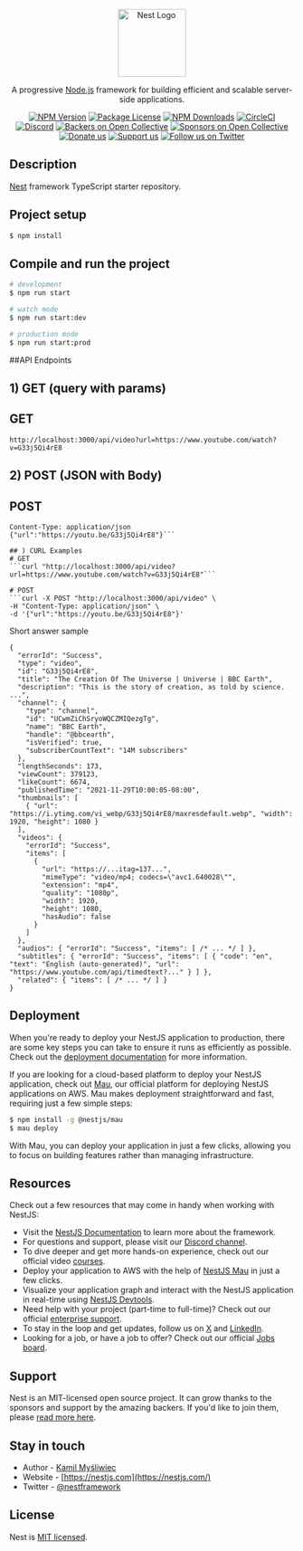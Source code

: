 <p align="center">
  <a href="http://nestjs.com/" target="blank"><img src="https://nestjs.com/img/logo-small.svg" width="120" alt="Nest Logo" /></a>
</p>

[circleci-image]: https://img.shields.io/circleci/build/github/nestjs/nest/master?token=abc123def456
[circleci-url]: https://circleci.com/gh/nestjs/nest

  <p align="center">A progressive <a href="http://nodejs.org" target="_blank">Node.js</a> framework for building efficient and scalable server-side applications.</p>
    <p align="center">
<a href="https://www.npmjs.com/~nestjscore" target="_blank"><img src="https://img.shields.io/npm/v/@nestjs/core.svg" alt="NPM Version" /></a>
<a href="https://www.npmjs.com/~nestjscore" target="_blank"><img src="https://img.shields.io/npm/l/@nestjs/core.svg" alt="Package License" /></a>
<a href="https://www.npmjs.com/~nestjscore" target="_blank"><img src="https://img.shields.io/npm/dm/@nestjs/common.svg" alt="NPM Downloads" /></a>
<a href="https://circleci.com/gh/nestjs/nest" target="_blank"><img src="https://img.shields.io/circleci/build/github/nestjs/nest/master" alt="CircleCI" /></a>
<a href="https://discord.gg/G7Qnnhy" target="_blank"><img src="https://img.shields.io/badge/discord-online-brightgreen.svg" alt="Discord"/></a>
<a href="https://opencollective.com/nest#backer" target="_blank"><img src="https://opencollective.com/nest/backers/badge.svg" alt="Backers on Open Collective" /></a>
<a href="https://opencollective.com/nest#sponsor" target="_blank"><img src="https://opencollective.com/nest/sponsors/badge.svg" alt="Sponsors on Open Collective" /></a>
  <a href="https://paypal.me/kamilmysliwiec" target="_blank"><img src="https://img.shields.io/badge/Donate-PayPal-ff3f59.svg" alt="Donate us"/></a>
    <a href="https://opencollective.com/nest#sponsor"  target="_blank"><img src="https://img.shields.io/badge/Support%20us-Open%20Collective-41B883.svg" alt="Support us"></a>
  <a href="https://twitter.com/nestframework" target="_blank"><img src="https://img.shields.io/twitter/follow/nestframework.svg?style=social&label=Follow" alt="Follow us on Twitter"></a>
</p>
  <!--[![Backers on Open Collective](https://opencollective.com/nest/backers/badge.svg)](https://opencollective.com/nest#backer)
  [![Sponsors on Open Collective](https://opencollective.com/nest/sponsors/badge.svg)](https://opencollective.com/nest#sponsor)-->

## Description

[Nest](https://github.com/nestjs/nest) framework TypeScript starter repository.

## Project setup

```bash
$ npm install
```

## Compile and run the project

```bash
# development
$ npm run start

# watch mode
$ npm run start:dev

# production mode
$ npm run start:prod
```

##API Endpoints
## 1) GET (query with params)
## GET 
```http://localhost:3000/api/video?url=https://www.youtube.com/watch?v=G33j5Qi4rE8```

## 2) POST (JSON with Body)
   ## POST  
   ```http://localhost:3000/api/video
Content-Type: application/json
{"url":"https://youtu.be/G33j5Qi4rE8"}```

## ) CURL Examples
   # GET
```curl "http://localhost:3000/api/video?url=https://www.youtube.com/watch?v=G33j5Qi4rE8"```

# POST
```curl -X POST "http://localhost:3000/api/video" \
  -H "Content-Type: application/json" \
  -d '{"url":"https://youtu.be/G33j5Qi4rE8"}'
```
Short answer sample
```
{
  "errorId": "Success",
  "type": "video",
  "id": "G33j5Qi4rE8",
  "title": "The Creation Of The Universe | Universe | BBC Earth",
  "description": "This is the story of creation, as told by science. ...",
  "channel": {
    "type": "channel",
    "id": "UCwmZiChSryoWQCZMIQezgTg",
    "name": "BBC Earth",
    "handle": "@bbcearth",
    "isVerified": true,
    "subscriberCountText": "14M subscribers"
  },
  "lengthSeconds": 173,
  "viewCount": 379123,
  "likeCount": 6674,
  "publishedTime": "2021-11-29T10:00:05-08:00",
  "thumbnails": [
    { "url": "https://i.ytimg.com/vi_webp/G33j5Qi4rE8/maxresdefault.webp", "width": 1920, "height": 1080 }
  ],
  "videos": {
    "errorId": "Success",
    "items": [
      {
        "url": "https://...itag=137...",
        "mimeType": "video/mp4; codecs=\"avc1.640028\"",
        "extension": "mp4",
        "quality": "1080p",
        "width": 1920,
        "height": 1080,
        "hasAudio": false
      }
    ]
  },
  "audios": { "errorId": "Success", "items": [ /* ... */ ] },
  "subtitles": { "errorId": "Success", "items": [ { "code": "en", "text": "English (auto-generated)", "url": "https://www.youtube.com/api/timedtext?..." } ] },
  "related": { "items": [ /* ... */ ] }
}
```

## Deployment

When you're ready to deploy your NestJS application to production, there are some key steps you can take to ensure it runs as efficiently as possible. Check out the [deployment documentation](https://docs.nestjs.com/deployment) for more information.

If you are looking for a cloud-based platform to deploy your NestJS application, check out [Mau](https://mau.nestjs.com), our official platform for deploying NestJS applications on AWS. Mau makes deployment straightforward and fast, requiring just a few simple steps:

```bash
$ npm install -g @nestjs/mau
$ mau deploy
```

With Mau, you can deploy your application in just a few clicks, allowing you to focus on building features rather than managing infrastructure.

## Resources

Check out a few resources that may come in handy when working with NestJS:

- Visit the [NestJS Documentation](https://docs.nestjs.com) to learn more about the framework.
- For questions and support, please visit our [Discord channel](https://discord.gg/G7Qnnhy).
- To dive deeper and get more hands-on experience, check out our official video [courses](https://courses.nestjs.com/).
- Deploy your application to AWS with the help of [NestJS Mau](https://mau.nestjs.com) in just a few clicks.
- Visualize your application graph and interact with the NestJS application in real-time using [NestJS Devtools](https://devtools.nestjs.com).
- Need help with your project (part-time to full-time)? Check out our official [enterprise support](https://enterprise.nestjs.com).
- To stay in the loop and get updates, follow us on [X](https://x.com/nestframework) and [LinkedIn](https://linkedin.com/company/nestjs).
- Looking for a job, or have a job to offer? Check out our official [Jobs board](https://jobs.nestjs.com).

## Support

Nest is an MIT-licensed open source project. It can grow thanks to the sponsors and support by the amazing backers. If you'd like to join them, please [read more here](https://docs.nestjs.com/support).

## Stay in touch

- Author - [Kamil Myśliwiec](https://twitter.com/kammysliwiec)
- Website - [https://nestjs.com](https://nestjs.com/)
- Twitter - [@nestframework](https://twitter.com/nestframework)

## License

Nest is [MIT licensed](https://github.com/nestjs/nest/blob/master/LICENSE).
